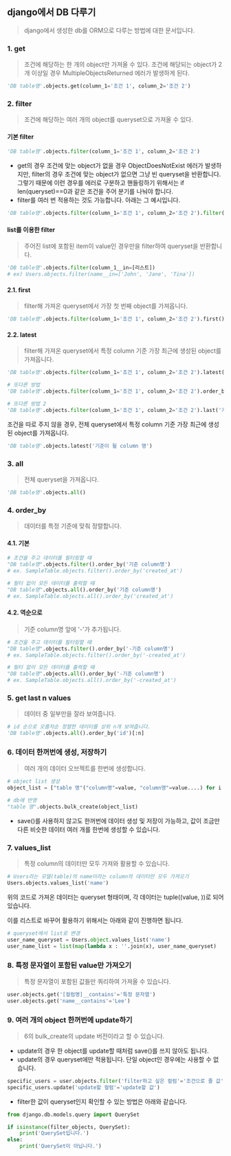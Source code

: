 ## django에서 DB 다루기

> django에서 생성한 db를 ORM으로 다루는 방법에 대한 문서입니다.

### 1. get

> 조건에 해당하는 한 개의 object만 가져올 수 있다. 조건에 해당되는 object가 2개 이상일 경우 MultipleObjectsReturned 에러가 발생하게 된다.

```python
'DB table명'.objects.get(column_1='조건 1', column_2='조건 2')
```

### 2. filter

> 조건에 해당하는 여러 개의 object를 queryset으로 가져올 수 있다.

#### 기본 filter

```python
'DB table명'.objects.filter(column_1='조건 1', column_2='조건 2')
```

- get의 경우 조건에 맞는 object가 없을 경우 ObjectDoesNotExist 에러가 발생하지만, filter의 경우 조건에 맞는 object가 없으면 그냥 빈 queryset을 반환합니다. 그렇기 때문에 이런 경우를 에러로 구분하고 핸들링하기 위해서는 if len(queryset)==0과 같은 조건을 주어 분기를 나눠야 합니다.
- filter를 여러 번 적용하는 것도 가능합니다. 아래는 그 예시입니다.

```python
'DB table명'.objects.filter(column_1='조건 1', column_2='조건 2').filter(column_3='조건 3')
```

#### list를 이용한 filter

> 주어진 list에 포함된 item이 value인 경우만을 filter하여 queryset을 반환합니다.

```python
'DB table명'.objects.filter(column_1__in=[리스트])
# ex) Users.objects.filter(name__in=['John', 'Jane', 'Tina'])
```

#### 2.1. first

> filter해 가져온 queryset에서 가장 첫 번째 object를 가져옵니다.

```python
'DB table명'.objects.filter(column_1='조건 1', column_2='조건 2').first()
```

#### 2.2. latest

> filter해 가져온 queryset에서 특정 column 기준 가장 최근에 생성된 object를 가져옵니다.

```python
'DB table명'.objects.filter(column_1='조건 1', column_2='조건 2').latest('기준이 될 column 명')

# 또다른 방법
'DB table명'.objects.filter(column_1='조건 1', column_2='조건 2').order_by('-id')[0]

# 또다른 방법 2
'DB table명'.objects.filter(column_1='조건 1', column_2='조건 2').last('기준이 될 column 명')
```

조건을 따로 주지 않을 경우, 전체 queryset에서 특정 column 기준 가장 최근에 생성된 object를 가져옵니다.

```python
'DB table명'.objects.latest('기준이 될 column 명')
```

### 3. all

> 전체 queryset을 가져옵니다.

```python
'DB table명'.objects.all()
```

### 4. order_by

> 데이터를 특정 기준에 맞춰 정렬합니다.

#### 4.1. 기본

```python
# 조건을 주고 데이터를 필터링할 때
"DB table명".objects.filter().order_by('기준 column명')
# ex. SampleTable.objects.filter().order_by('created_at')

# 필터 없이 모든 데이터를 출력할 때
"DB table명".objects.all().order_by('기준 column명')
# ex. SampleTable.objects.all().order_by('created_at')
```

#### 4.2. 역순으로

> 기준 column명 앞에 '-'가 추가됩니다.

```python
# 조건을 주고 데이터를 필터링할 때
"DB table명".objects.filter().order_by('-기준 column명')
# ex. SampleTable.objects.filter().order_by('-created_at')

# 필터 없이 모든 데이터를 출력할 때
"DB table명".objects.all().order_by('-기준 column명')
# ex. SampleTable.objects.all().order_by('-created_at')
```

### 5. get last n values

> 데이터 중 일부만을 잘라 보여줍니다.

```python
# id 순으로 오름차순 정렬한 데이터를 상위 n개 보여줍니다.
'DB table명'.objects.all().order_by('id')[:n]
```

### 6. 데이터 한꺼번에 생성, 저장하기

> 여러 개의 데이터 오브젝트를 한번에 생성합니다.

```python
# object list 생성
object_list = ["table 명"("column명"=value, "column명"=value....) for i in range(n)]

# db에 반영
"table 명".objects.bulk_create(object_list)
```

- save()를 사용하지 않고도 한꺼번에 데이터 생성 및 저장이 가능하고, 값이 조금만 다른 비슷한 데이터 여러 개를 한번에 생성할 수 있습니다.

### 7. values_list

> 특정 column의 데이터만 모두 가져와 활용할 수 있습니다.

```python
# Users라는 모델(table)의 name이라는 column의 데이터만 모두 가져오기
Users.objects.values_list('name')
```

위의 코드로 가져온 데이터는 queryset 형태이며, 각 데이터는 tuple((value, ))로 되어있습니다.

이를 리스트로 바꾸어 활용하기 위해서는 아래와 같이 진행하면 됩니다.

```python
# queryset에서 list로 변경
user_name_queryset = Users.object.values_list('name')
user_name_list = list(map(lambda x : ''.join(x), user_name_queryset)
```

### 8. 특정 문자열이 포함된 value만 가져오기

> 특정 문자열이 포함된 값들만 쿼리하여 가져올 수 있습니다.

```python
user.objects.get('[컬럼명]__contains'='특정 문자열')
user.objects.get('name__contains'='Lee')
```

### 9. 여러 개의 object 한꺼번에 update하기

> 6의 bulk_create의 update 버전이라고 할 수 있습니다.

- update의 경우 한 object를 update할 때처럼 save()를 쓰지 않아도 됩니다.
- update의 경우 queryset에만 적용됩니다. 단일 object인 경우에는 사용할 수 없습니다.

```python
specific_users = user.objects.filter('filter하고 싶은 컬럼'='조건으로 줄 값')
specific_users.update('update할 컬럼'='update할 값')
```

- filter한 값이 queryset인지 확인할 수 있는 방법은 아래와 같습니다.

```python
from django.db.models.query import QuerySet

if isinstance(filter_objects, QuerySet):
    print('QuerySet입니다.')
else:
    print('QuerySet이 아닙니다.')
```
